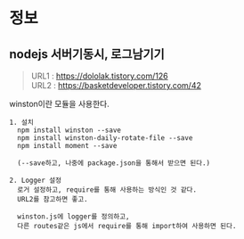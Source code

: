 # 정보
## nodejs 서버기동시, 로그남기기
> URL1 : https://dololak.tistory.com/126 <br>
> URL2 : https://basketdeveloper.tistory.com/42 <br>

winston이란 모듈을 사용한다.

```
1. 설치
  npm install winston --save
  npm install winston-daily-rotate-file --save
  npm install moment --save
  
  (--save하고, 나중에 package.json을 통해서 받으면 된다.)
  
2. Logger 설정
  로거 설정하고, require를 통해 사용하는 방식인 것 같다.
  URL2를 참고하면 좋고.
  
  winston.js에 logger를 정의하고,
  다른 routes같은 js에서 require를 통해 import하여 사용하면 된다.

```
